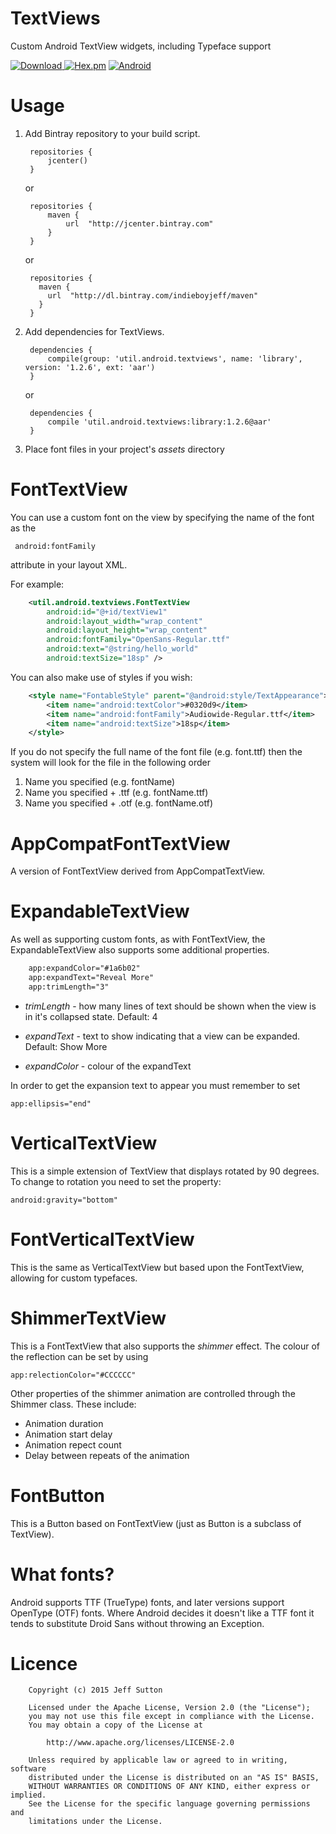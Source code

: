 TextViews
===================================
Custom Android TextView widgets, including Typeface support

[ ![Download](https://api.bintray.com/packages/indieboyjeff/maven/textviews/images/download.svg) ](https://bintray.com/indieboyjeff/maven/textviews/_latestVersion)
[![Hex.pm](https://img.shields.io/hexpm/l/plug.svg)](http://www.apache.org/licenses/LICENSE-2.0)
[![Android](https://img.shields.io/badge/platform-Android-green.svg)](http://developer.android.com)

Usage
===================================

1. Add Bintray repository to your build script.

        repositories {
            jcenter()
        }
                
    or
                
        repositories {
            maven {
                url  "http://jcenter.bintray.com" 
            }
        }
        
    or
        
        repositories {
          maven {
            url  "http://dl.bintray.com/indieboyjeff/maven" 
          }
        }
    
2. Add dependencies for TextViews.
        
        dependencies {
            compile(group: 'util.android.textviews', name: 'library', version: '1.2.6', ext: 'aar')
        }
        
    or
        
        dependencies {
            compile 'util.android.textviews:library:1.2.6@aar'
        }

3. Place font files in your project's _assets_ directory

FontTextView
============

You can use a custom font on the view by specifying the name of the font as the

     android:fontFamily
        
attribute in your layout XML.

For example:

```xml
    <util.android.textviews.FontTextView
        android:id="@+id/textView1"
        android:layout_width="wrap_content"
        android:layout_height="wrap_content"
        android:fontFamily="OpenSans-Regular.ttf"
        android:text="@string/hello_world"
        android:textSize="18sp" />
```

You can also make use of styles if you wish:

```xml
    <style name="FontableStyle" parent="@android:style/TextAppearance">
        <item name="android:textColor">#0320d9</item>
        <item name="android:fontFamily">Audiowide-Regular.ttf</item>
        <item name="android:textSize">18sp</item>
    </style>
```

If you do not specify the full name of the font file (e.g. font.ttf) then the system will look for the file in the following order
 
 1. Name you specified (e.g. fontName)
 2. Name you specified + .ttf (e.g. fontName.ttf)
 3. Name you specified + .otf (e.g. fontName.otf)


AppCompatFontTextView
=====================

A version of FontTextView derived from AppCompatTextView.


ExpandableTextView
==================

As well as supporting custom fonts, as with FontTextView, the ExpandableTextView also supports some additional properties.

```xml
    app:expandColor="#1a6b02"
    app:expandText="Reveal More"
    app:trimLength="3" 
```
    
* *trimLength* - how many lines of text should be shown when the view is in it's collapsed state. Default: 4

* *expandText* - text to show indicating that a view can be expanded. Default: Show More

* *expandColor* - colour of the expandText

In order to get the expansion text to appear you must remember to set 

    app:ellipsis="end"
    

VerticalTextView
================

This is a simple extension of TextView that displays rotated by 90 degrees.  To change to rotation you need to set the property:

    android:gravity="bottom"
    

FontVerticalTextView
====================
    
This is the same as VerticalTextView but based upon the FontTextView, allowing for custom typefaces.


ShimmerTextView
===============

This is a FontTextView that also supports the _shimmer_ effect. The colour of the reflection can be set by using

    app:relectionColor="#CCCCCC"
    
Other properties of the shimmer animation are controlled through the Shimmer class.  These include:

* Animation duration
* Animation start delay
* Animation repect count
* Delay between repeats of the animation


FontButton
==========

This is a Button based on FontTextView (just as Button is a subclass of TextView).


What fonts?
===================================
Android supports TTF (TrueType) fonts, and later versions support OpenType (OTF) fonts.
Where Android decides it doesn't like a TTF font it tends to substitute Droid Sans without throwing an Exception.


Licence
===================================
        
        Copyright (c) 2015 Jeff Sutton
        
        Licensed under the Apache License, Version 2.0 (the "License");
        you may not use this file except in compliance with the License.
        You may obtain a copy of the License at
        
            http://www.apache.org/licenses/LICENSE-2.0
        
        Unless required by applicable law or agreed to in writing, software
        distributed under the License is distributed on an "AS IS" BASIS,
        WITHOUT WARRANTIES OR CONDITIONS OF ANY KIND, either express or implied.
        See the License for the specific language governing permissions and
        limitations under the License.
<br/> 
